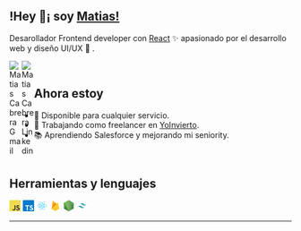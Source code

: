 ## !Hey 👋¡ soy [Matias!](https://gonzalopozzo.com)
Desarollador Frontend developer con [React](https://reactjs.org) ✨ apasionado por el desarrollo web y diseño UI/UX 🎨 . 

<a href="mailto:matiasc.02.2003@gmail.com">
<img align="left" alt="Matias Cabrera Gmail" width="22px" src="https://icongr.am/fontawesome/envelope.svg?size=128&color=f5e342" />
</a>
<a href="https://www.linkedin.com/in/matias-e-cabrera">
<img align="left" alt="Matias Cabrera Linkedin" width="22px" src="https://icongr.am/fontawesome/linkedin.svg?size=128&color=f5e342" />
</a>



<br/>

## Ahora estoy

- 🌱 Disponible para cualquier servicio.
- 🔭 Trabajando como freelancer en [YoInvierto](https://yoinvierto.com.ar/).
- 📚 Aprendiendo Salesforce y mejorando mi seniority.

<br />
  
## Herramientas y lenguajes
<code><img height="20" src="https://raw.githubusercontent.com/github/explore/80688e429a7d4ef2fca1e82350fe8e3517d3494d/topics/javascript/javascript.png"></code>
<code><img height="20" src="https://raw.githubusercontent.com/github/explore/80688e429a7d4ef2fca1e82350fe8e3517d3494d/topics/typescript/typescript.png"></code>
<code><img height="20" src="https://raw.githubusercontent.com/github/explore/80688e429a7d4ef2fca1e82350fe8e3517d3494d/topics/react/react.png"></code>
<code><img height="20" src="https://raw.githubusercontent.com/github/explore/80688e429a7d4ef2fca1e82350fe8e3517d3494d/topics/firebase/firebase.png"></code>
<code><img height="20" src="https://raw.githubusercontent.com/github/explore/80688e429a7d4ef2fca1e82350fe8e3517d3494d/topics/nodejs/nodejs.png"></code>
<code><img height="20" src="https://raw.githubusercontent.com/github/explore/80688e429a7d4ef2fca1e82350fe8e3517d3494d/topics/tailwind/tailwind.png"></code>

---




